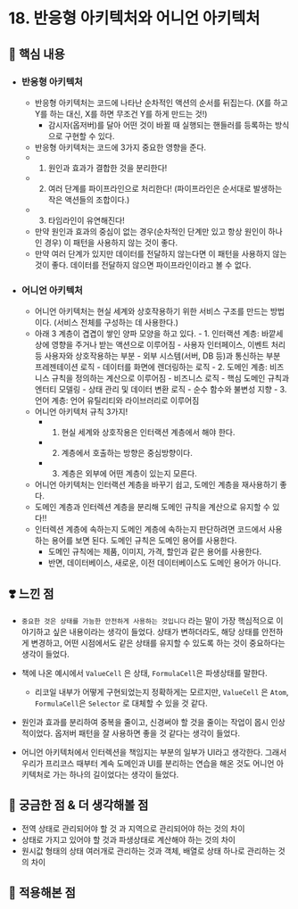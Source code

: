 # 18. 반응형 아키텍처와 어니언 아키텍처

## 📝 핵심 내용

- ### 반응형 아키텍처
  - 반응형 아키텍처는 코드에 나타난 순차적인 액션의 순서를 뒤집는다. (X를 하고 Y를 하는 대신, X를 하면 무조건 Y를 하게 만드는 것!)
    - 감시자(옵저버)를 달아 어떤 것이 바뀔 때 실행되는 핸들러를 등록하는 방식으로 구현할 수 있다.
  - 반응형 아키텍처는 코드에 3가지 중요한 영향을 준다.
  - 1. 원인과 효과가 결합한 것을 분리한다!
  - 2. 여러 단계를 파이프라인으로 처리한다! (파이프라인은 순서대로 발생하는 작은 액션들의 조합이다.)
  - 3. 타임라인이 유연해진다!
  - 만약 원인과 효과의 중심이 없는 경우(순차적인 단계만 있고 항상 원인이 하나인 경우) 이 패턴을 사용하지 않는 것이 좋다.
  - 만약 여러 단계가 있지만 데이터를 전달하지 않는다면 이 패턴을 사용하지 않는 것이 좋다. 데이터를 전달하지 않으면 파이프라인이라고 볼 수 없다.
- ### 어니언 아키텍처
  - 어니언 아키텍처는 현실 세계와 상호작용하기 위한 서비스 구조를 만드는 방법이다. (서비스 전체를 구성하는 데 사용한다.)
  - 아래 3 계층이 겹겹이 쌓인 양파 모양을 하고 있다. - 1. 인터랙션 계층: 바깥세상에 영향을 주거나 받는 액션으로 이루어짐 - 사용자 인터페이스, 이벤트 처리 등 사용자와 상호작용하는 부분 - 외부 시스템(서버, DB 등)과 통신하는 부분
    프레젠테이션 로직 - 데이터를 화면에 렌더링하는 로직 - 2. 도메인 계층: 비즈니스 규칙을 정의하는 계산으로 이루어짐 - 비즈니스 로직 - 핵심 도메인 규칙과 엔터티 모델링 - 상태 관리 및 데이터 변환 로직 - 순수 함수와 불변성 지향 - 3. 언어 계층: 언어 유틸리티와 라이브러리로 이루어짐
  - 어니언 아키텍처 규칙 3가지!
    - 1. 현실 세계와 상호작용은 인터랙션 계층에서 해야 한다.
    - 2. 계층에서 호출하는 방향은 중심방향이다.
    - 3. 계층은 외부에 어떤 계층이 있는지 모른다.
  - 어니언 아키텍처는 인터랙션 계층을 바꾸기 쉽고, 도메인 계층을 재사용하기 좋다.
  - 도메인 계층과 인터렉션 계층을 분리해 도메인 규칙을 계산으로 유지할 수 있다!!
  - 인터렉션 계층에 속하는지 도메인 계층에 속하는지 판단하려면 코드에서 사용하는 용어를 보면 된다. 도메인 규칙은 도메인 용어를 사용한다.
    - 도메인 규칙에는 제품, 이미지, 가격, 할인과 같은 용어를 사용한다.
    - 반면, 데이터베이스, 새로운, 이전 데이터베이스도 도메인 용어가 아니다.

## ❣️ 느낀 점

- `중요한 것은 상태를 가능한 안전하게 사용하는 것입니다` 라는 말이 가장 핵심적으로 이야기하고 싶은 내용이라는 생각이 들었다. 상태가 변하더라도, 해당 상태를 안전하게 변경하고, 어떤 시점에서도 같은 상태를 유지할 수 있도록 하는 것이 중요하다는 생각이 들었다.

- 책에 나온 예시에서 `ValueCell` 은 상태, `FormulaCell`은 파생상태를 말한다.

  - 리코일 내부가 어떻게 구현되었는지 정확하게는 모르지만, `ValueCell` 은 `Atom`, `FormulaCell`은 `Selector` 로 대체할 수 있을 것 같다.

- 원인과 효과를 분리하여 중복을 줄이고, 신경써야 할 것을 줄이는 작업이 몹시 인상적이었다. 옵저버 패턴을 잘 사용하면 좋을 것 같다는 생각이 들었다.

- 어니언 아키텍처에서 인터렉션을 책임지는 부분의 일부가 UI라고 생각한다. 그래서 우리가 프리코스 때부터 계속 도메인과 UI를 분리하는 연습을 해온 것도 어니언 아키텍처로 가는 하나의 길이었다는 생각이 들었다.

## 🤔 궁금한 점 & 더 생각해볼 점

- 전역 상태로 관리되어야 할 것 과 지역으로 관리되어야 하는 것의 차이
- 상태로 가지고 있어야 할 것과 파생상태로 계산해야 하는 것의 차이
- 원시값 형태의 상태 여러개로 관리하는 것과 객체, 배열로 상태 하나로 관리하는 것의 차이

## 🚀 적용해본 점
